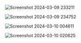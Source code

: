 ![Screenshot 2024-03-09 233211](https://github.com/Nikita-15-ab/DSA/assets/126350305/69f6e195-1605-4edb-8efc-b13594d9eae8)

![Screenshot 2024-03-09 234752](https://github.com/Nikita-15-ab/DSA/assets/126350305/337ff856-8c7f-4f25-b1e3-7aa303eb8004)

![Screenshot 2024-03-10 004611](https://github.com/Nikita-15-ab/DSA/assets/126350305/6ba677d9-9e83-4963-98fc-b7bedbd971ca)

![Screenshot 2024-03-10 020625](https://github.com/Nikita-15-ab/DSA/assets/126350305/169eb43a-8090-493b-9d80-2fc434ca5810)
